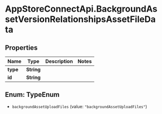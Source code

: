 # AppStoreConnectApi.BackgroundAssetVersionRelationshipsAssetFileData

## Properties

Name | Type | Description | Notes
------------ | ------------- | ------------- | -------------
**type** | **String** |  | 
**id** | **String** |  | 



## Enum: TypeEnum


* `backgroundAssetUploadFiles` (value: `"backgroundAssetUploadFiles"`)




